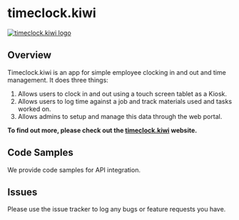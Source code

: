 # timeclock.kiwi

[![timeclock.kiwi logo][logo-image]][website]

## Overview

Timeclock.kiwi is an app for simple employee clocking in and out and time management. It does three things:

1. Allows users to clock in and out using a touch screen tablet as a Kiosk. 
2. Allows users to log time against a job and track materials used and tasks worked on. 
3. Allows admins to setup and manage this data through the web portal. 

**To find out more, please check out the [timeclock.kiwi][website] website.**

## Code Samples

We provide code samples for API integration. 

## Issues

Please use the issue tracker to log any bugs or feature requests you have. 

[website]: https://timeclock.kiwi
[logo-image]: https://timeclock.kiwi/public/images/logo.svg
